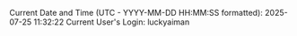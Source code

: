 Current Date and Time (UTC - YYYY-MM-DD HH:MM:SS formatted): 2025-07-25 11:32:22
Current User's Login: luckyaiman
